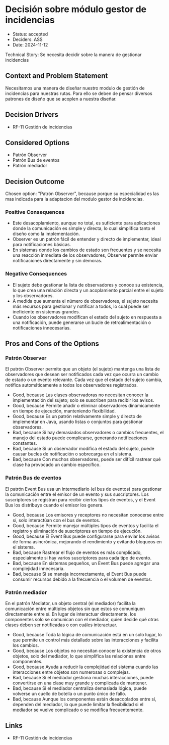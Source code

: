 # Decisión sobre módulo gestor de incidencias

* Status: accepted
* Deciders: ASS
* Date: 2024-11-12

Technical Story: Se necesita decidir sobre la manera de gestionar incidencias

## Context and Problem Statement

Necesitamos una manera de diseñar nuestro modulo de gestión de incidencias para nuestras rutas. Para ello se deben de pensar diversos patrones de diseño que se acoplen a nuestra diseñar.

## Decision Drivers

* RF-11 Gestión de incidencias

## Considered Options

* Patrón Observer
* Patrón Bus de eventos
* Patrón mediador

## Decision Outcome

Chosen option: "Patrón Observer", because porque su especialidad es las mas indicada para la adaptacion del modulo gestor de incidencias.

### Positive Consequences

* Este desacoplamiento, aunque no total, es suficiente para aplicaciones donde la comunicación es simple y directa, lo cual simplifica tanto el diseño como la implementación.
* Observer es un patrón fácil de entender y directo de implementar, ideal para notificaciones básicas.
* En sistemas donde los cambios de estado son frecuentes y se necesita una reacción inmediata de los observadores, Observer permite enviar notificaciones directamente y sin demoras.

### Negative Consequences

* El sujeto debe gestionar la lista de observadores y conoce su existencia, lo que crea una relación directa y un acoplamiento parcial entre el sujeto y los observadores.
* A medida que aumenta el número de observadores, el sujeto necesita más recursos para gestionar y notificar a todos, lo cual puede ser ineficiente en sistemas grandes.
* Cuando los observadores modifican el estado del sujeto en respuesta a una notificación, puede generarse un bucle de retroalimentación o notificaciones innecesarias.

## Pros and Cons of the Options

### Patrón Observer

El patrón Observer permite que un objeto (el sujeto) mantenga una lista de observadores que desean ser notificados cada vez que ocurra un cambio de estado o un evento relevante. Cada vez que el estado del sujeto cambia, notifica automáticamente a todos los observadores registrados.

* Good, because Las clases observadoras no necesitan conocer la implementación del sujeto; solo se suscriben para recibir los avisos.
* Good, because Permite añadir o eliminar observadores dinámicamente en tiempo de ejecución, manteniendo flexibilidad.
* Good, because Es un patrón relativamente simple y directo de implementar en Java, usando listas o conjuntos para gestionar observadores.
* Bad, because Si hay demasiados observadores o cambios frecuentes, el manejo del estado puede complicarse, generando notificaciones constantes.
* Bad, because Si un observador modifica el estado del sujeto, puede causar bucles de notificación o sobrecarga en el sistema.
* Bad, because Con muchos observadores, puede ser difícil rastrear qué clase ha provocado un cambio específico.

### Patrón Bus de eventos

El patrón Event Bus usa un intermediario (el bus de eventos) para gestionar la comunicación entre el emisor de un evento y sus suscriptores. Los suscriptores se registran para recibir ciertos tipos de eventos, y el Event Bus los distribuye cuando el emisor los genera.

* Good, because Los emisores y receptores no necesitan conocerse entre sí, solo interactúan con el bus de eventos.
* Good, because Permite manejar múltiples tipos de eventos y facilita el registro y eliminación de suscriptores en tiempo de ejecución.
* Good, because El Event Bus puede configurarse para enviar los avisos de forma asincrónica, mejorando el rendimiento y evitando bloqueos en el sistema.
* Bad, because Rastrear el flujo de eventos es más complicado, especialmente si hay varios suscriptores para cada tipo de evento.
* Bad, because En sistemas pequeños, un Event Bus puede agregar una complejidad innecesaria.
* Bad, because Si se maneja incorrectamente, el Event Bus puede consumir recursos debido a la frecuencia o el volumen de eventos.

### Patrón mediador

En el patrón Mediator, un objeto central (el mediador) facilita la comunicación entre múltiples objetos sin que estos se comuniquen directamente entre sí. En lugar de interactuar directamente, los componentes solo se comunican con el mediador, quien decide qué otras clases deben ser notificadas o con cuáles interactuar.

* Good, because Toda la lógica de comunicación está en un solo lugar, lo que permite un control más detallado sobre las interacciones y facilita los cambios.
* Good, because Los objetos no necesitan conocer la existencia de otros objetos, solo del mediador, lo que simplifica las relaciones entre componentes.
* Good, because Ayuda a reducir la complejidad del sistema cuando las interacciones entre objetos son numerosas o complejas.
* Bad, because Si el mediador gestiona muchas interacciones, puede convertirse en una clase muy grande y complicada de mantener.
* Bad, because Si el mediador centraliza demasiada lógica, puede volverse un cuello de botella o un punto único de fallo.
* Bad, because Aunque los componentes están desacoplados entre sí, dependen del mediador, lo que puede limitar la flexibilidad si el mediador se vuelve complicado o se modifica frecuentemente.

## Links

* RF-11 Gestión de incidencias
